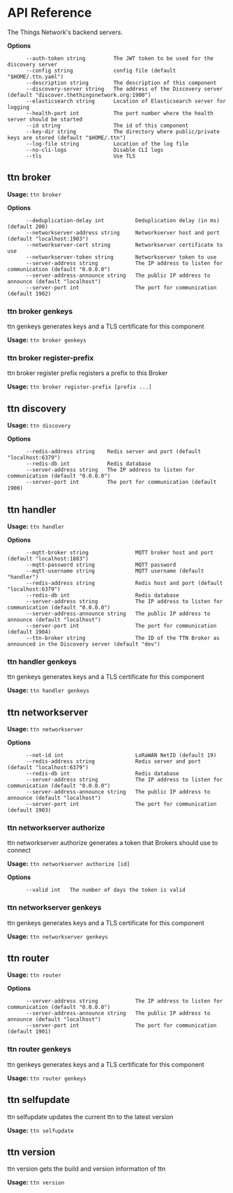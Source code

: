 # API Reference

The Things Network's backend servers.

**Options**

```
      --auth-token string         The JWT token to be used for the discovery server
      --config string             config file (default "$HOME/.ttn.yaml")
      --description string        The description of this component
      --discovery-server string   The address of the Discovery server (default "discover.thethingsnetwork.org:1900")
      --elasticsearch string      Location of Elasticsearch server for logging
      --health-port int           The port number where the health server should be started
      --id string                 The id of this component
      --key-dir string            The directory where public/private keys are stored (default "$HOME/.ttn")
      --log-file string           Location of the log file
      --no-cli-logs               Disable CLI logs
      --tls                       Use TLS
```

## ttn broker



**Usage:** `ttn broker`

**Options**

```
      --deduplication-delay int          Deduplication delay (in ms) (default 200)
      --networkserver-address string     Networkserver host and port (default "localhost:1903")
      --networkserver-cert string        Networkserver certificate to use
      --networkserver-token string       Networkserver token to use
      --server-address string            The IP address to listen for communication (default "0.0.0.0")
      --server-address-announce string   The public IP address to announce (default "localhost")
      --server-port int                  The port for communication (default 1902)
```
### ttn broker genkeys

ttn genkeys generates keys and a TLS certificate for this component

**Usage:** `ttn broker genkeys`

### ttn broker register-prefix

ttn broker register prefix registers a prefix to this Broker

**Usage:** `ttn broker register-prefix [prefix ...]`

## ttn discovery



**Usage:** `ttn discovery`

**Options**

```
      --redis-address string    Redis server and port (default "localhost:6379")
      --redis-db int            Redis database
      --server-address string   The IP address to listen for communication (default "0.0.0.0")
      --server-port int         The port for communication (default 1900)
```
## ttn handler



**Usage:** `ttn handler`

**Options**

```
      --mqtt-broker string               MQTT broker host and port (default "localhost:1883")
      --mqtt-password string             MQTT password
      --mqtt-username string             MQTT username (default "handler")
      --redis-address string             Redis host and port (default "localhost:6379")
      --redis-db int                     Redis database
      --server-address string            The IP address to listen for communication (default "0.0.0.0")
      --server-address-announce string   The public IP address to announce (default "localhost")
      --server-port int                  The port for communication (default 1904)
      --ttn-broker string                The ID of the TTN Broker as announced in the Discovery server (default "dev")
```
### ttn handler genkeys

ttn genkeys generates keys and a TLS certificate for this component

**Usage:** `ttn handler genkeys`

## ttn networkserver



**Usage:** `ttn networkserver`

**Options**

```
      --net-id int                       LoRaWAN NetID (default 19)
      --redis-address string             Redis server and port (default "localhost:6379")
      --redis-db int                     Redis database
      --server-address string            The IP address to listen for communication (default "0.0.0.0")
      --server-address-announce string   The public IP address to announce (default "localhost")
      --server-port int                  The port for communication (default 1903)
```
### ttn networkserver authorize

ttn networkserver authorize generates a token that Brokers should use to connect

**Usage:** `ttn networkserver authorize [id]`

**Options**

```
      --valid int   The number of days the token is valid
```
### ttn networkserver genkeys

ttn genkeys generates keys and a TLS certificate for this component

**Usage:** `ttn networkserver genkeys`

## ttn router



**Usage:** `ttn router`

**Options**

```
      --server-address string            The IP address to listen for communication (default "0.0.0.0")
      --server-address-announce string   The public IP address to announce (default "localhost")
      --server-port int                  The port for communication (default 1901)
```
### ttn router genkeys

ttn genkeys generates keys and a TLS certificate for this component

**Usage:** `ttn router genkeys`

## ttn selfupdate

ttn selfupdate updates the current ttn to the latest version

**Usage:** `ttn selfupdate`

## ttn version

ttn version gets the build and version information of ttn

**Usage:** `ttn version`

